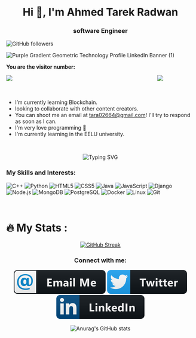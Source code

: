 <!--  [![committers.top badge](https://user-badge.committers.top/egypt/ahmedradwan21.svg)](https://user-badge.committers.top/egypt/ahmedradwan21) -->
 <!-- <br><br> -->


<!-- === START === -->
<!-- -->
<!-- -->
<!-- -->
<h1 align="center">Hi 👋, I'm Ahmed Tarek Radwan</h1>
<h3 align="center"> software Engineer </h3>

![GitHub followers](https://img.shields.io/github/followers/ahmedradwan21?label=Follow&style=social)


![Purple Gradient Geometric Technology Profile LinkedIn Banner  (1)](https://www.cioinsight.com/wp-content/uploads/2022/06/Nearshore-Software-Development.jpeg)

**You are the visitor number:**
<p>
  <a href="https://count.getloli.com/"><img src="https://count.getloli.com/get/@:ahmedradwan21"></a>
  <img src="https://media.giphy.com/media/M9gbBd9nbDrOTu1Mqx/giphy.gif" align="right" width="100"/>
</p>




<!-- <img align="right" alt="Coding" width="40%" src="https://miro.medium.com/max/680/0*7Q3yvSIv_t0ioJ-Z.gif"/> -->
<br>

-    I’m currently learning Blockchain.
-    looking to collaborate with other content creators.
-    You can shoot me an email at tara02664@gmail.com! I'll try to respond as soon as I can.
-    I'm very love programming 🖤
-    I'm currently learning in the EELU university.
<br>














<!-- -->
<p  align="center">
<img alt="Typing SVG" src="https://readme-typing-svg.herokuapp.com?color=%232E9FD0&vCenter=true&width=500&lines=Hello%2C+I+am+Ahmed+Tarek+Radwan.;I+have+experience+in+programming+languages;Like+C%2B%2B%2CJava%2CJavaScript%2CPython;But+the+most+important+of+which+is+Java+and+JS."/>
</p>
<!-- -->

 <!-- ![snake gif](https://github.com/tanyarajhans/Actions/blob/output/github-contribution-grid-snake.svg)-->
### My Skills and Interests:
![C++](https://img.shields.io/badge/C%2B%2B-00599C?style=for-the-badge&logo=c%2B%2B&logoColor=white)
![Python](https://img.shields.io/badge/Python-14354C?style=for-the-badge&logo=python&logoColor=white)
![HTML5](https://img.shields.io/badge/HTML5-E34F26?style=for-the-badge&logo=html5&logoColor=white)
![CSS5](https://img.shields.io/badge/CSS5-E34F26?style=for-the-badge&logo=css5&logoColor=white)
![Java](https://img.shields.io/badge/Java-ED8B00?style=for-the-badge&logo=java&logoColor=white)
![JavaScript](https://img.shields.io/badge/JavaScript-ED8B00?style=for-the-badge&logo=javascript&logoColor=white)
![Django](https://img.shields.io/badge/Django-092E20?style=for-the-badge&logo=django&logoColor=white)
![Node.js](https://img.shields.io/badge/Node.js-339933?style=for-the-badge&logo=node.js&logoColor=white)
![MongoDB](https://img.shields.io/badge/MongoDB-47A248?style=for-the-badge&logo=mongodb&logoColor=white)
![PostgreSQL](https://img.shields.io/badge/PostgreSQL-336791?style=for-the-badge&logo=postgresql&logoColor=white)
![Docker](https://img.shields.io/badge/Docker-2496ED?style=for-the-badge&logo=docker&logoColor=white)
![Linux](https://img.shields.io/badge/Linux-FCC624?style=for-the-badge&logo=linux&logoColor=white)
![Git](https://img.shields.io/badge/Git-F05032?style=for-the-badge&logo=git&logoColor=white)

  <br>
<h1> 🔥 My Stats : </h1>
<div align="center">
  
[![GitHub Streak](http://github-readme-streak-stats.herokuapp.com?user=ahmedradwan21&exclude_days=Mon%2CTue%2CSat&theme=github-dark-dimmed&hide_border=true&stroke=EBEBEB00&date_format=j%20M%5B%20Y%5D&background=EB545400&excludeDaysLabel=EB545400)](https://github.com/ahmedradwan21?tab=repositories)

<!-- [![Top Langs](https://github-readme-stats.vercel.app/api/top-langs/?username=ahmedradwan21&bg_color=00000000&border_color=00000000&&langs_count=10&layout=compact)](https://github.com/ahmedradwan21?tab=repositories) --> <!--(https://github.com/anuraghazra/github-readme-stats)-->




<!-- <br> -->
<!-- -->
<!-- Social media links -->
### Connect with me:
[![my email: anas.elgarhy.dev@gmail.com](https://raw.githubusercontent.com/MikeCodesDotNET/ColoredBadges/master/svg/social/email_me.svg "tara02664@gmail.com")](mailto:tara02664@gmail.com)
[![Twitter handel: @anas_elgarhy](https://raw.githubusercontent.com/MikeCodesDotNET/ColoredBadges/master/svg/social/twitter.svg "@ahmedtarek22220")](https://twitter.com/ahmedtarek22220)
[![My linkedin profile](https://raw.githubusercontent.com/MikeCodesDotNET/ColoredBadges/master/svg/social/linkedin.svg "@ahmed-tarek-radwan-a142a0230")](https://linkedin.com/in/ahmed-tarek-radwan-a142a0230)


  
  
  
![Anurag's GitHub stats](https://github-readme-stats.vercel.app/api?username=ahmedradwan21&show_icons=true&theme=merko)
<!-- <a href="https://wakatime.com/@0521852f-b5d6-4087-a26b-c364eb214a43"><img align="down" src="https://wakatime.com/badge/user/0521852f-b5d6-4087-a26b-c364eb214a43.svg" alt="Total time coded since May 19 2022" /></a> -->  
  
  



